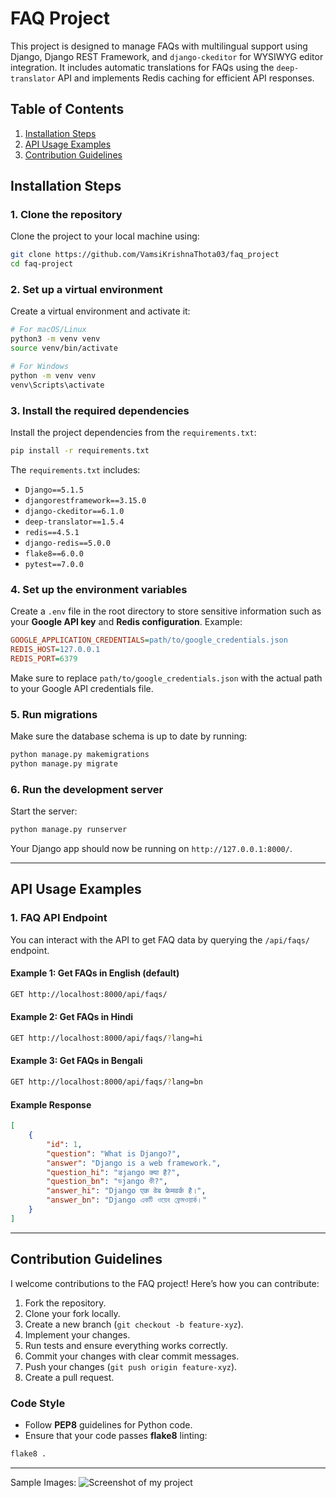 
# FAQ Project

This project is designed to manage FAQs with multilingual support using Django, Django REST Framework, and `django-ckeditor` for WYSIWYG editor integration. It includes automatic translations for FAQs using the `deep-translator` API and implements Redis caching for efficient API responses.

## Table of Contents
1. [Installation Steps](#installation-steps)
2. [API Usage Examples](#api-usage-examples)
3. [Contribution Guidelines](#contribution-guidelines)

## Installation Steps

### 1. Clone the repository

Clone the project to your local machine using:

```bash
git clone https://github.com/VamsiKrishnaThota03/faq_project
cd faq-project
```

### 2. Set up a virtual environment

Create a virtual environment and activate it:

```bash
# For macOS/Linux
python3 -m venv venv
source venv/bin/activate

# For Windows
python -m venv venv
venv\Scripts\activate
```

### 3. Install the required dependencies

Install the project dependencies from the `requirements.txt`:

```bash
pip install -r requirements.txt
```

The `requirements.txt` includes:
- `Django==5.1.5`
- `djangorestframework==3.15.0`
- `django-ckeditor==6.1.0`
- `deep-translator==1.5.4`
- `redis==4.5.1`
- `django-redis==5.0.0`
- `flake8==6.0.0`
- `pytest==7.0.0`

### 4. Set up the environment variables

Create a `.env` file in the root directory to store sensitive information such as your **Google API key** and **Redis configuration**. Example:

```ini
GOOGLE_APPLICATION_CREDENTIALS=path/to/google_credentials.json
REDIS_HOST=127.0.0.1
REDIS_PORT=6379
```

Make sure to replace `path/to/google_credentials.json` with the actual path to your Google API credentials file.

### 5. Run migrations

Make sure the database schema is up to date by running:

```bash
python manage.py makemigrations
python manage.py migrate
```

### 6. Run the development server

Start the server:

```bash
python manage.py runserver
```

Your Django app should now be running on `http://127.0.0.1:8000/`.

---

## API Usage Examples

### 1. FAQ API Endpoint

You can interact with the API to get FAQ data by querying the `/api/faqs/` endpoint.

#### Example 1: Get FAQs in English (default)

```bash
GET http://localhost:8000/api/faqs/
```

#### Example 2: Get FAQs in Hindi

```bash
GET http://localhost:8000/api/faqs/?lang=hi
```

#### Example 3: Get FAQs in Bengali

```bash
GET http://localhost:8000/api/faqs/?lang=bn
```

#### Example Response

```json
[
    {
        "id": 1,
        "question": "What is Django?",
        "answer": "Django is a web framework.",
        "question_hi": "डjango क्या है?",
        "question_bn": "ডjango কী?",
        "answer_hi": "Django एक वेब फ्रेमवर्क है।",
        "answer_bn": "Django একটি ওয়েব ফ্রেমওয়ার্ক।"
    }
]
```

---

## Contribution Guidelines

I welcome contributions to the FAQ project! Here’s how you can contribute:

1. Fork the repository.
2. Clone your fork locally.
3. Create a new branch (`git checkout -b feature-xyz`).
4. Implement your changes.
5. Run tests and ensure everything works correctly.
6. Commit your changes with clear commit messages.
7. Push your changes (`git push origin feature-xyz`).
8. Create a pull request.

### Code Style
- Follow **PEP8** guidelines for Python code.
- Ensure that your code passes **flake8** linting:

```bash
flake8 .
```

---

Sample Images:
![Screenshot of my project](images/Screenshot%202025-02-01%20at%2010.44.44%20PM.png)

